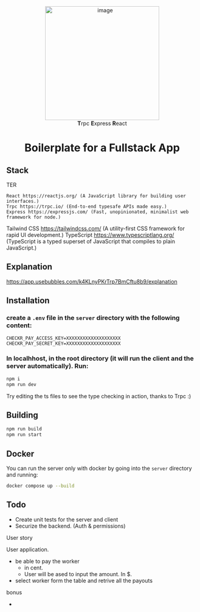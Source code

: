<div align="center">
<img src="https://github.com/user-attachments/assets/cc3cc768-9ee4-4c9b-b108-4c0979acbee8" alt="image" width="300"/>
<br />
<strong>T</strong>rpc <strong>E</strong>xpress <strong>R</strong>eact

</div>

<h1 align="center"><strong>Boilerplate for a Fullstack App</strong></h1>

## Stack

TER

```
React https://reactjs.org/ (A JavaScript library for building user interfaces.)
Trpc https://trpc.io/ (End-to-end typesafe APIs made easy.)
Express https://expressjs.com/ (Fast, unopinionated, minimalist web framework for node.)
```

Tailwind CSS https://tailwindcss.com/ (A utility-first CSS framework for rapid UI development.)
TypeScript https://www.typescriptlang.org/ (TypeScript is a typed superset of JavaScript that compiles to plain JavaScript.)

## Explanation

https://app.usebubbles.com/k4KLnyPKrTrp7BmCftu8b9/explanation

## Installation

### create a `.env` file in the `server` directory with the following content:

```
CHECKR_PAY_ACCESS_KEY=XXXXXXXXXXXXXXXXXXXX
CHECKR_PAY_SECRET_KEY=XXXXXXXXXXXXXXXXXXXX
```

### In localhhost, in the root directory (it will run the client and the server automatically). Run:

```bash
npm i
npm run dev
```

Try editing the ts files to see the type checking in action, thanks to Trpc :)

## Building

```bash
npm run build
npm run start
```

## Docker

You can run the server only with docker by going into the `server` directory and running:

```bash
docker compose up --build
```

## Todo

- Create unit tests for the server and client
- Securize the backend. (Auth & permissions)

User story

User application.

- be able to pay the worker
  - in cent.
  - User will be ased to input the amount. In $.
- select worker form the table and retrive all the payouts

bonus

-

